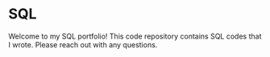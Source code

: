 # SQL
Welcome to my SQL portfolio! This code repository contains SQL codes that I wrote. Please reach out with any questions. 
